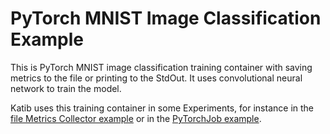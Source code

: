 # PyTorch MNIST Image Classification Example

This is PyTorch MNIST image classification training container with saving metrics
to the file or printing to the StdOut. It uses convolutional neural network to
train the model.

Katib uses this training container in some Experiments, for instance in the
[file Metrics Collector example](../../metrics-collector/file-metrics-collector.yaml#L55-L64)
or in the [PyTorchJob example](../../kubeflow-training-operator/pytorchjob-mnist.yaml#46-L54).
